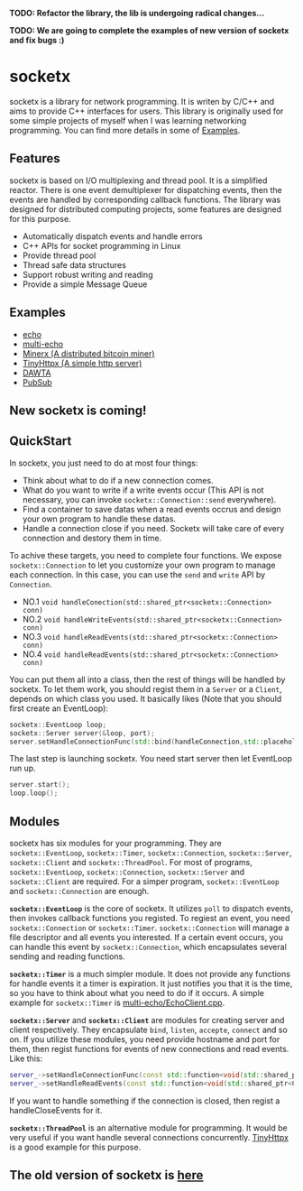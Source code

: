 

**TODO: Refactor the library, the lib is undergoing radical changes...**

**TODO: We are going to complete the examples of new version of socketx and fix bugs :)**

# socketx

socketx is a library for network programming. It is writen by C/C++ and aims to provide C++ interfaces for users. This library is originally used for some simple projects of myself when I was learning networking programming. You can find more details in some of [Examples](./examples).

## Features
socketx is based on I/O multiplexing and thread pool. It is a simplified reactor. There is one event demultiplexer for dispatching events, then the events are handled by corresponding callback functions. The library was designed for distributed computing projects, some features are designed for this purpose.

- Automatically dispatch events and handle errors
- C++ APIs for socket programming in Linux
- Provide thread pool
- Thread safe data structures
- Support robust writing and reading
- Provide a simple Message Queue

## Examples
- [echo](./examples/echo/)
- [multi-echo](./examples/multi-echo/)
- [Minerx (A distributed bitcoin miner)](https://github.com/fancyqlx/Minerx)
- [TinyHttpx (A simple http server)](https://github.com/fancyqlx/TinyHttpx)
- [DAWTA](https://github.com/fancyqlx/DAWTA)
- [PubSub](https://github.com/fancyqlx/PubSub)

## New socketx is coming!
## QuickStart
In socketx, you just need to do at most four things:
- Think about what to do if a new connection comes.
- What do you want to write if a write events occur (This API is not necessary, you can invoke `socketx::Connection::send` everywhere).
- Find a container to save datas when a read events occrus and design your own program to handle these datas.
- Handle a connection close if you need. Socketx will take care of every connection and destory them in time.

To achive these targets, you need to complete four functions. We expose `socketx::Connection` to let you customize your own program to manage each connection. In this case, you can use the `send` and `write` API by `Connection`.
- NO.1 `void handleConection(std::shared_ptr<socketx::Connection> conn)`
- NO.2 `void handleWriteEvents(std::shared_ptr<socketx::Connection> conn)`
- NO.3 `void handleReadEvents(std::shared_ptr<socketx::Connection> conn)`
- NO.4 `void handleReadEvents(std::shared_ptr<socketx::Connection> conn)`

You can put them all into a class, then the rest of things will be handled by socketx. To let them work, you should regist them in a `Server` or a `Client`, depends on which class you used. It basically likes (Note that you should first create an EventLoop):

```C++
socketx::EventLoop loop;
socketx::Server server(&loop, port);
server.setHandleConnectionFunc(std::bind(handleConnection,std::placeholders::_1));
```
The last step is launching socketx. You need start server then let EventLoop run up.
```C++
server.start();
loop.loop();
```

## Modules
socketx has six modules for your programming. They are `socketx::EventLoop`, `socketx::Timer`, `socketx::Connection`, `socketx::Server`, `socketx::Client` and `socketx::ThreadPool`. For most of programs, `socketx::EventLoop`, `socketx::Connection`, `socketx::Server` and `socketx::Client` are required. For a simper program, `socketx::EventLoop` and `socketx::Connection` are enough. 

 **`socketx::EventLoop`** is the core of socketx. It utilizes `poll` to dispatch events, then invokes callback functions you registed. To regiest an event, you need `socketx::Connection` or `socketx::Timer`. `socketx::Connection` will manage a file descriptor and all events you interested. If a certain event occurs, you can handle this event by `socketx::Connection`, which encapsulates several sending and reading functions.

**`socketx::Timer`** is a much simpler module. It does not provide any functions for handle events it a timer is expiration. It just notifies you that it is the time, so you have to think about what you need to do if it occurs. A simple example for `socketx::Timer` is [multi-echo/EchoClient.cpp](./examples/multi-echo/EchoClient.cpp).

**`socketx::Server`** and **`socketx::Client`** are modules for creating server and client respectively. They encapsulate `bind`, `listen`, `accepte`, `connect` and so on. If you utilize these modules, you need provide hostname and port for them, then regist functions for events of new connections and read events. Like this:
```C++
server_->setHandleConnectionFunc(const std::function<void(std::shared_ptr<Connection>)> &func);
server_->setHandleReadEvents(const std::function<void(std::shared_ptr<Connection>)> &func);
```
If you want to handle something if the connection is closed, then regist a handleCloseEvents for it.

**`socketx::ThreadPool`** is an alternative module for programming. It would be very useful if you want handle several connections concurrently. [TinyHttpx](https://github.com/fancyqlx/TinyHttpx) is a good example for this purpose.

## The old version of socketx is [here](https://github.com/fancyqlx/socketx/tree/master/src_old_version)


